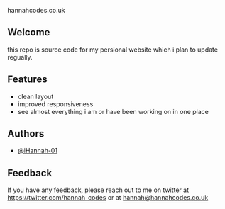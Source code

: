 
hannahcodes.co.uk
## Welcome

 this repo is source code for my persional website which i plan to update regually. 



## Features

- clean layout
- improved responsiveness 
- see almost everything i am or have been working on in one place

  
## Authors

- [@iHannah-01](https://www.github.com/iHannah-01)

  
## Feedback

If you have any feedback, please reach out to me on twitter at https://twitter.com/hannah_codes or at hannah@hannahcodes.co.uk

  
